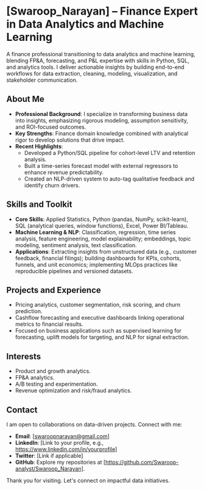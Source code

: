 # [Swaroop_Narayan] – Finance Expert in Data Analytics and Machine Learning

A finance professional transitioning to data analytics and machine learning, blending FP&A, forecasting, and P&L expertise with skills in Python, SQL, and analytics tools. I deliver actionable insights by building end-to-end workflows for data extraction, cleaning, modeling, visualization, and stakeholder communication.

## About Me
- **Professional Background**: I specialize in transforming business data into insights, emphasizing rigorous modeling, assumption sensitivity, and ROI-focused outcomes.
- **Key Strengths**: Finance domain knowledge combined with analytical rigor to develop solutions that drive impact.
- **Recent Highlights**:
  - Developed a Python/SQL pipeline for cohort-level LTV and retention analysis.
  - Built a time-series forecast model with external regressors to enhance revenue predictability.
  - Created an NLP-driven system to auto-tag qualitative feedback and identify churn drivers.

## Skills and Toolkit
- **Core Skills**: Applied Statistics, Python (pandas, NumPy, scikit-learn), SQL (analytical queries, window functions), Excel, Power BI/Tableau.
- **Machine Learning & NLP**: Classification, regression, time series analysis, feature engineering, model explainability; embeddings, topic modeling, sentiment analysis, text classification.
- **Applications**: Extracting insights from unstructured data (e.g., customer feedback, financial filings); building dashboards for KPIs, cohorts, funnels, and unit economics; implementing MLOps practices like reproducible pipelines and versioned datasets.

## Projects and Experience
- Pricing analytics, customer segmentation, risk scoring, and churn prediction.
- Cashflow forecasting and executive dashboards linking operational metrics to financial results.
- Focused on business applications such as supervised learning for forecasting, uplift models for targeting, and NLP for signal extraction.

## Interests
- Product and growth analytics.
- FP&A analytics.
- A/B testing and experimentation.
- Revenue optimization and risk/fraud analytics.

## Contact
I am open to collaborations on data-driven projects. Connect with me:
- **Email**: [swaroopnarayan@gmail.com]
- **LinkedIn**: [Link to your profile, e.g., https://www.linkedin.com/in/yourprofile]
- **Twitter**: [Link if applicable]
- **GitHub**: Explore my repositories at [https://github.com/Swaroop-analyst/Swaroop_Narayan].

Thank you for visiting. Let's connect on impactful data initiatives.
